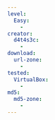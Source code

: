 ```yaml
---
level:
  Easy:
    -
creator:
  d4t4s3c:
    -
download:
  url-zone:
    -
tested:
  VirtualBox:
    -
md5:
  md5-zone:
    -
---
```

